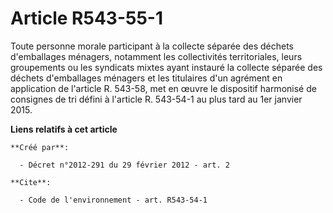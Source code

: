 # Article R543-55-1

Toute personne morale participant à la collecte séparée des déchets d'emballages ménagers, notamment les collectivités
territoriales, leurs groupements ou les syndicats mixtes ayant instauré la collecte séparée des déchets d'emballages ménagers
et les titulaires d'un agrément en application de l'article R. 543-58, met en œuvre le dispositif harmonisé de consignes de
tri défini à l'article R. 543-54-1 au plus tard au 1er janvier 2015.

**Liens relatifs à cet article**

	**Créé par**:

	  - Décret n°2012-291 du 29 février 2012 - art. 2

	**Cite**:

	  - Code de l'environnement - art. R543-54-1
